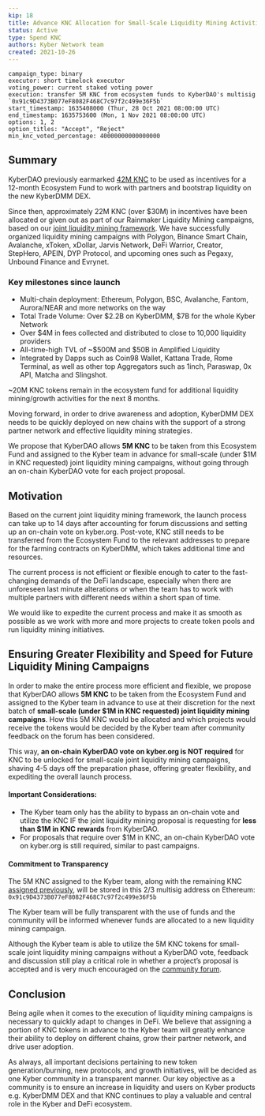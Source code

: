 ```yaml
---
kip: 18
title: Advance KNC Allocation for Small-Scale Liquidity Mining Activities
status: Active
type: Spend KNC
authors: Kyber Network team
created: 2021-10-26
---
```

```
campaign_type: binary
executor: short timelock executor
voting_power: current staked voting power
execution: transfer 5M KNC from ecosystem funds to KyberDAO's multisig `0x91c9D4373B077eF8082F468C7c97f2c499e36F5b`
start_timestamp: 1635408000 (Thur, 28 Oct 2021 08:00:00 UTC)
end_timestamp: 1635753600 (Mon, 1 Nov 2021 08:00:00 UTC)
options: 1, 2
option_titles: "Accept", "Reject"
min_knc_voted_percentage: 40000000000000000

```

## Summary

KyberDAO previously earmarked [42M KNC](https://github.com/KyberNetwork/KIPs/blob/master/KIPs/kip-8.md) to be used as incentives for a 12-month Ecosystem Fund to work with partners and bootstrap liquidity on the new KyberDMM DEX.

Since then, approximately 22M KNC (over $30M) in incentives have been allocated or given out as part of our Rainmaker Liquidity Mining campaigns, based on our [joint liquidity mining framework](https://github.com/KyberNetwork/KIPs/blob/master/KIPs/kip-10.md). We have successfully organized liquidity mining campaigns with Polygon, Binance Smart Chain, Avalanche, xToken, xDollar, Jarvis Network, DeFi Warrior, Creator, StepHero, APEIN, DYP Protocol, and upcoming ones such as Pegaxy, Unbound Finance and Evrynet.

### Key milestones since launch

- Multi-chain deployment: Ethereum, Polygon, BSC, Avalanche, Fantom, Aurora/NEAR and more networks on the way
- Total Trade Volume: Over $2.2B on KyberDMM, $7B for the whole Kyber Network
- Over $4M in fees collected and distributed to close to 10,000 liquidity providers
- All-time-high TVL of ~$500M and $50B in Amplified Liquidity
- Integrated by Dapps such as Coin98 Wallet, Kattana Trade, Rome Terminal, as well as other top Aggregators such as 1inch, Paraswap, 0x API, Matcha and Slingshot.

~20M KNC tokens remain in the ecosystem fund for additional liquidity mining/growth activities for the next 8 months.

Moving forward, in order to drive awareness and adoption, KyberDMM DEX needs to be quickly deployed on new chains with the support of a strong partner network and effective liquidity mining strategies.

We propose that KyberDAO allows **5M KNC** to be taken from this Ecosystem Fund and assigned to the Kyber team in advance for small-scale (under $1M in KNC requested) joint liquidity mining campaigns, without going through an on-chain KyberDAO vote for each project proposal.

## Motivation

Based on the current joint liquidity mining framework, the launch process can take up to 14 days after accounting for forum discussions and setting up an on-chain vote on kyber.org. Post-vote, KNC still needs to be transferred from the Ecosystem Fund to the relevant addresses to prepare for the farming contracts on KyberDMM, which takes additional time and resources.

The current process is not efficient or flexible enough to cater to the fast-changing demands of the DeFi landscape, especially when there are unforeseen last minute alterations or when the team has to work with multiple partners with different needs within a short span of time. 

We would like to expedite the current process and make it as smooth as possible as we work with more and more projects to create token pools and run liquidity mining initiatives.

## Ensuring Greater Flexibility and Speed for Future Liquidity Mining Campaigns

In order to make the entire process more efficient and flexible, we propose that KyberDAO allows **5M KNC** to be taken from the Ecosystem Fund and assigned to the Kyber team in advance to use at their discretion for the next batch of **small-scale (under $1M in KNC requested) joint liquidity mining campaigns**. How this 5M KNC would be allocated and which projects would receive the tokens would be decided by the Kyber team after community feedback on the forum has been considered.

This way, **an on-chain KyberDAO vote on kyber.org is NOT required** for KNC to be unlocked for small-scale joint liquidity mining campaigns, shaving 4-5 days off the preparation phase, offering greater flexibility, and expediting the overall launch process.

#### Important Considerations:

- The Kyber team only has the ability to bypass an on-chain vote and utilize the KNC IF the joint liquidity mining proposal is requesting for **less than $1M in KNC rewards** from KyberDAO.
- For proposals that require over $1M in KNC, an on-chain KyberDAO vote on kyber.org is still required, similar to past campaigns.

#### Commitment to Transparency
The 5M KNC assigned to the Kyber team, along with the remaining KNC [assigned previously](https://github.com/KyberNetwork/KIPs/blob/master/KIPs/kip-14.md), will be stored in this 2/3 multisig address on Ethereum: `0x91c9D4373B077eF8082F468C7c97f2c499e36F5b`


The Kyber team will be fully transparent with the use of funds and the community will be informed whenever funds are allocated to a new liquidity mining campaign. 

Although the Kyber team is able to utilize the 5M KNC tokens for small-scale joint liquidity mining campaigns without a KyberDAO vote, feedback and discussion still play a critical role in whether a project’s proposal is accepted and is very much encouraged on the [community forum](https://gov.kyber.org/).

## Conclusion

Being agile when it comes to the execution of liquidity mining campaigns is necessary to quickly adapt to changes in DeFi. We believe that assigning a portion of KNC tokens in advance to the Kyber team will greatly enhance their ability to deploy on different chains, grow their partner network, and drive user adoption. 

As always, all important decisions pertaining to new token generation/burning, new protocols, and growth initiatives, will be decided as one Kyber community in a transparent manner. Our key objective as a community is to ensure an increase in liquidity and users on Kyber products e.g. KyberDMM DEX and that KNC continues to play a valuable and central role in the Kyber and DeFi ecosystem.